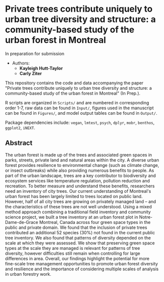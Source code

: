# Private trees contribute uniquely to urban tree diversity and structure: a community-based study of the urban forest in Montreal
In preparation for submission 


* Authors:
  + **Kayleigh Hutt-Taylor**
  + **Carly Ziter** 


This repository contains the code and data accompanying the paper "Private trees contribute uniquely to urban tree diversity and structure: a community-based study of the urban forest in Montreal" (In Prep.). 


R scripts are organized in `Scripts/` and are numbered in corresponding order 1-7, raw data can be found in `Input/`, figures used in the manuscript can be found in `Figures/`, and model output tables can be found in `Output/`.

Package dependencies include: `vegan`, `lmtest`, `psych`, `dplyr`, `mobr`, `benthos`, `ggplot2`, `iNEXT`.


## Abstract
The urban forest is made up of the trees and associated green spaces in parks, streets, private land and natural areas within the city. A diverse urban forest provides resilience to environmental change (such as climate change, or insect outbreaks) while also providing numerous benefits to people. As part of the urban landscape, trees are a key contributor to biodiversity and ecosystem services like temperature regulation, pollution reduction and recreation. To better measure and understand these benefits, researchers need an inventory of city trees. Our current understanding of Montreal's urban forest has been largely limited to trees located on public land. However, half of all city trees are growing on privately managed land – and the characteristics of these trees are not well understood. Using a mixed method approach combining a traditional field inventory and community science project, we built a tree inventory at an urban forest plot in Notre-Dame-de-Grace Montreal, Canada across four green space types in the public and private domain. We found that the inclusion of private trees contributed an additional 52 species (30%) not found in the current public tree inventory. We also found that patterns of diversity depended on the scale at which they were assessed. We show that preserving green space types at the scale they are managed is relevant for patterns of tree diversity, however difficulties still remain when controlling for large differences in area. Overall, our findings highlight the potential for more fine-scale tree management opportunities to promote urban forest diversity and resilience and the importance of considering multiple scales of analysis in urban forestry work.
